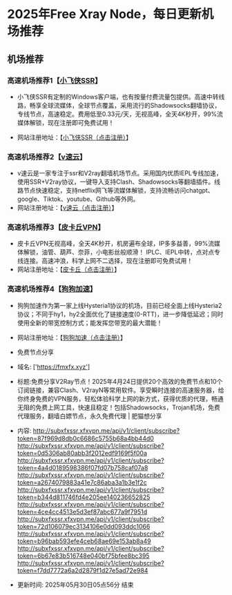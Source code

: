 # 2025年Free Xray Node，每日更新机场推荐
## 机场推荐


### 高速机场推荐1【<a href="https://www.xfxssr.me/" target="_blank">小飞侠SSR</a>】

- 小飞侠SSR有定制的Windows客户端，也有按量付费流量包提供。高速中转线路，畅享全球流媒体，全球节点覆盖，采用流行的Shadowsocks翻墙协议，专线节点，高速稳定。费用低至0.33元/天，无视高峰，全天4K秒开，99%流媒体解锁，现在注册即可免费试用！

- 网站注册地址：【<a href="https://www.xfxssr.me/" target="_blank">小飞侠SSR（点击注册）</a>】

### 高速机场推荐2【<a href="https://www.vfast.life/" target="_blank">v速云</a>】

- v速云是一家专注于ssr和V2ray翻墙机场节点。采用国内优质IEPL专线加速，使用SSR+V2ray协议，一键导入支持Clash、Shadowsocks等翻墙插件。线路节点快速稳定，支持netflix网飞等流媒体解锁，支持流畅访问chatgpt、google、Tiktok、youtube、Github等外网。
- 网站注册地址：【<a href="https://www.vfast.life/" target="_blank">v速云（点击注册）</a>】

### 高速机场推荐3【<a href="https://pkqjiasu.com/" target="_blank">皮卡丘VPN</a>】

- 皮卡丘VPN无视高峰，全天4K秒开，机房遍布全球，IP多多益善，99%流媒体解锁，油管、葫芦、奈菲，小电影丝般顺滑！ IPLC、IEPL中转，点对点专线连接。高速冲浪，科学上网不二选择，现在注册即可免费试用！
- 网站注册地址：【<a href="https://pkqjiasu.com/" target="_blank">皮卡丘（点击注册）</a>】

### 高速机场推荐4【<a href="https://login.dg5.biz/#/register" target="_blank">狗狗加速</a>】

- 狗狗加速作为第一家上线Hysteria1协议的机场，目前已经全面上线Hysteria2协议；不同于hy1，hy2全面优化了链接速度(0-RTT)，进一步降低延迟；同时使用全新的带宽控制方式；能发挥您带宽的最大潜能！
- 网站注册地址：【<a href="https://login.dg5.biz/#/register" target="_blank">狗狗加速（点击注册）</a>】



- 免费节点分享 
- 域名: ['https://fmxfx.xyz'] 
- 标题:免费分享V2Ray节点！2025年4月24日提供20个高效的免费节点和10个订阅链接，兼容Clash、V2rayN等常用软件。享受瞬时连接的高速服务器，给你终身免费的VPN服务，轻松体验科学上网的新方式，获得优质的代理，畅通无阻的免费上网工具，快速且稳定！包括Shadowsocks，Trojan机场，免费代理服务，翻墙白嫖节点，永久免费代理  |  肥猫想分享 
- 内容: 
http://subxfxssr.xfxvpn.me/api/v1/client/subscribe?token=87f969d8db0c6686c5755b68a4bb44d0
http://subxfxssr.xfxvpn.me/api/v1/client/subscribe?token=0d5306ab80abb3f2012edf9169f5f00a
http://subxfxssr.xfxvpn.me/api/v1/client/subscribe?token=4a4d0189598386f07fd07b758caf07a8
http://subxfxssr.xfxvpn.me/api/v1/client/subscribe?token=a2674079883a41e7c86aba3a1b3e1f2c
http://subxfxssr.xfxvpn.me/api/v1/client/subscribe?token=b344d811746fd4e205ee140236652825
http://subxfxssr.xfxvpn.me/api/v1/client/subscribe?token=4ce4cc4513e5d3ef87abc677a9f7951d
http://subxfxssr.xfxvpn.me/api/v1/client/subscribe?token=72d106079ec3134106e0dd093ddc1066
http://subxfxssr.xfxvpn.me/api/v1/client/subscribe?token=b96bab593efe4ceb68ae69e153ab8a49
http://subxfxssr.xfxvpn.me/api/v1/client/subscribe?token=6b67e83b516748e040bf75bfee8bc395
http://subxfxssr.xfxvpn.me/api/v1/client/subscribe?token=f7dd7772a6a2d2879f1d27e5ad72e984 
- 更新时间: 2025年05月30日05点56分 
结束
